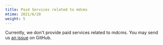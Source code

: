 ```yaml
---
title: Paid Services related to mdcms
mtime: 2021/6/28
weight: 5
---
```


Currently, we don't provide paid services related to mdcms. You may send us [an issue](https://github.com/cwchentw/mdcms/issues) on GitHub.
